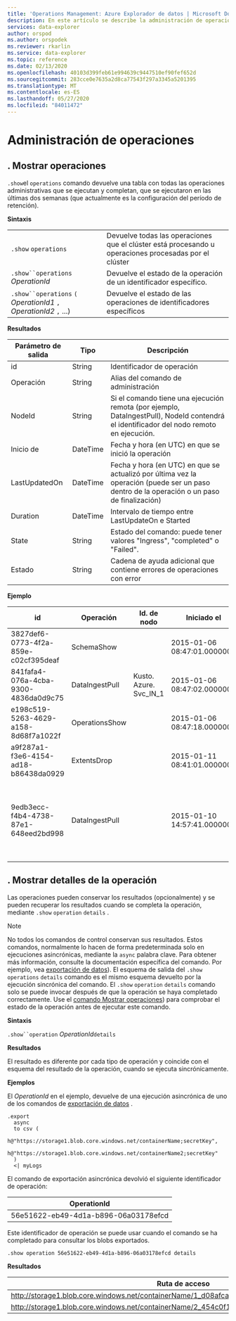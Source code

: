 ```yaml
---
title: 'Operations Management: Azure Explorador de datos | Microsoft Docs'
description: En este artículo se describe la administración de operaciones en Azure Explorador de datos.
services: data-explorer
author: orspod
ms.author: orspodek
ms.reviewer: rkarlin
ms.service: data-explorer
ms.topic: reference
ms.date: 02/13/2020
ms.openlocfilehash: 40103d399feb61e994639c9447510ef90fef652d
ms.sourcegitcommit: 283cce0e7635a2d8ca77543f297a3345a5201395
ms.translationtype: MT
ms.contentlocale: es-ES
ms.lasthandoff: 05/27/2020
ms.locfileid: "84011472"
---
```

# <a name="operations-management"></a>Administración de operaciones

## <a name="show-operations"></a>. Mostrar operaciones

`.show`el `operations` comando devuelve una tabla con todas las operaciones administrativas que se ejecutan y completan, que se ejecutaron en las últimas dos semanas (que actualmente es la configuración del período de retención).

**Sintaxis**

|||
|---|---| 
|`.show` `operations`              |Devuelve todas las operaciones que el clúster está procesando u operaciones procesadas por el clúster
|`.show``operations` *OperationId*|Devuelve el estado de la operación de un identificador específico. 
|`.show``operations` `(` *OperationId1* `,` *OperationId2* `,` ...)|Devuelve el estado de las operaciones de identificadores específicos

**Resultados**
 
|Parámetro de salida |Tipo |Descripción
|---|---|---
|id |String |Identificador de operación
|Operación |String |Alias del comando de administración
|NodeId |String |Si el comando tiene una ejecución remota (por ejemplo, DataIngestPull), NodeId contendrá el identificador del nodo remoto en ejecución.
|Inicio de |DateTime |Fecha y hora (en UTC) en que se inició la operación
|LastUpdatedOn |DateTime |Fecha y hora (en UTC) en que se actualizó por última vez la operación (puede ser un paso dentro de la operación o un paso de finalización)
|Duration |DateTime |Intervalo de tiempo entre LastUpdateOn e Started
|State |String |Estado del comando: puede tener valores "Ingress", "completed" o "Failed".
|Estado |String |Cadena de ayuda adicional que contiene errores de operaciones con error
 
**Ejemplo**
 
|id |Operación |Id. de nodo |Iniciado el |Última actualización el |Duration |State |Estado 
|--|--|--|--|--|--|--|--
|3827def6-0773-4f2a-859e-c02cf395deaf |SchemaShow | |2015-01-06 08:47:01.0000000 |2015-01-06 08:47:01.0000000 |0001-01-01 00:00:00.0000000 |Completado |
|841fafa4-076a-4cba-9300-4836da0d9c75 |DataIngestPull |Kusto. Azure. Svc_IN_1 |2015-01-06 08:47:02.0000000 |2015-01-06 08:48:19.0000000 |0001-01-01 00:01:17.0000000 |Completado |
|e198c519-5263-4629-a158-8d68f7a1022f |OperationsShow | |2015-01-06 08:47:18.0000000 |2015-01-06 08:47:18.0000000 |0001-01-01 00:00:00.0000000 |Completado |
|a9f287a1-f3e6-4154-ad18-b86438da0929 |ExtentsDrop | |2015-01-11 08:41:01.0000000 |0001-01-01 00:00:00.0000000 |0001-01-01 00:00:00.0000000 |InProgress |
|9edb3ecc-f4b4-4738-87e1-648eed2bd998 |DataIngestPull | |2015-01-10 14:57:41.0000000 |2015-01-10 14:57:41.0000000 |0001-01-01 00:00:00.0000000 |Failed |Se modificó la colección. Es posible que la operación de enumeración no se ejecute.

## <a name="show-operation-details"></a>. Mostrar detalles de la operación

Las operaciones pueden conservar los resultados (opcionalmente) y se pueden recuperar los resultados cuando se completa la operación, mediante `.show` `operation` `details` .

> [!NOTE]
> No todos los comandos de control conservan sus resultados. Estos comandos, normalmente lo hacen de forma predeterminada solo en ejecuciones asincrónicas, mediante la `async` palabra clave. Para obtener más información, consulte la documentación específica del comando. Por ejemplo, vea [exportación de datos](data-export/index.md)).
> El esquema de salida del `.show` `operations` `details` comando es el mismo esquema devuelto por la ejecución sincrónica del comando.
> El `.show` `operation` `details` comando solo se puede invocar después de que la operación se haya completado correctamente. Use el [comando Mostrar operaciones](#show-operations)) para comprobar el estado de la operación antes de ejecutar este comando.

**Sintaxis**

`.show``operation` *OperationId*`details`

**Resultados**

El resultado es diferente por cada tipo de operación y coincide con el esquema del resultado de la operación, cuando se ejecuta sincrónicamente.

**Ejemplos**

El *OperationId* en el ejemplo, devuelve de una ejecución asincrónica de uno de los comandos de [exportación de datos](../management/data-export/index.md) .

```kusto 
.export 
  async 
  to csv ( 
    h@"https://storage1.blob.core.windows.net/containerName;secretKey", 
    h@"https://storage1.blob.core.windows.net/containerName2;secretKey" 
  ) 
  <| myLogs 

```

El comando de exportación asincrónica devolvió el siguiente identificador de operación:

|OperationId|
|---|
|56e51622-eb49-4d1a-b896-06a03178efcd|

Este identificador de operación se puede usar cuando el comando se ha completado para consultar los blobs exportados. 

```kusto
.show operation 56e51622-eb49-4d1a-b896-06a03178efcd details 
```

**Resultados**

|Ruta de acceso|NumRecords|
|---|---|
|http://storage1.blob.core.windows.net/containerName/1_d08afcae2f044c1092b279412dcb571b.csv|10|
|http://storage1.blob.core.windows.net/containerName/2_454c0f1359e24795b6529da8a0101330.csv|15|
